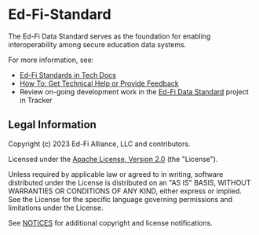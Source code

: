 # Ed-Fi-Standard

The Ed-Fi Data Standard serves as the foundation for enabling interoperability among secure education data systems.

For more information, see:

* [Ed-Fi Standards in Tech Docs](https://edfi.atlassian.net/wiki/x/UIk_AQ)
* [How To: Get Technical Help or Provide Feedback](https://edfi.atlassian.net/wiki/x/P4Y_AQ)
* Review on-going development work in the [Ed-Fi Data Standard](https://tracker.ed-fi.org/projects/DATASTD/) project in Tracker

## Legal Information

Copyright (c) 2023 Ed-Fi Alliance, LLC and contributors.

Licensed under the [Apache License, Version 2.0](LICENSE) (the "License").

Unless required by applicable law or agreed to in writing, software
distributed under the License is distributed on an "AS IS" BASIS,
WITHOUT WARRANTIES OR CONDITIONS OF ANY KIND, either express or implied.
See the License for the specific language governing permissions and
limitations under the License.

See [NOTICES](NOTICES.md) for additional copyright and license notifications.
